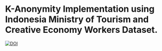# K-Anonymity Implementation using Indonesia Ministry of Tourism and Creative Economy Workers Dataset.

[![DOI](https://zenodo.org/badge/436411764.svg)](https://zenodo.org/badge/latestdoi/436411764)
